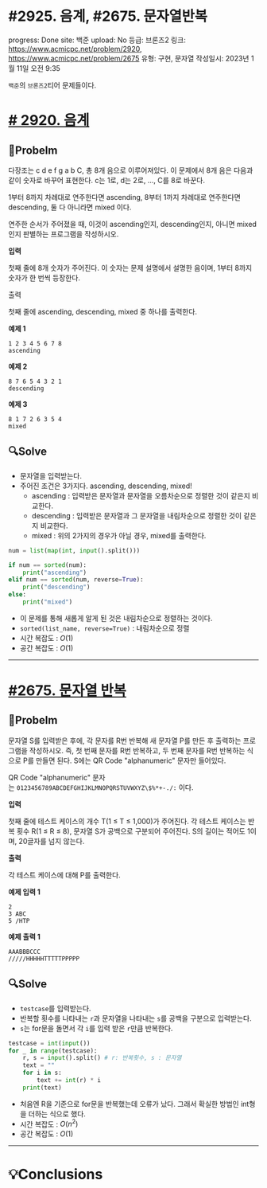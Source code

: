 # #2925. 음계, #2675. 문자열반복

progress: Done
site: 백준
upload: No
등급: 브론즈2
링크: https://www.acmicpc.net/problem/2920, https://www.acmicpc.net/problem/2675
유형: 구현, 문자열
작성일시: 2023년 1월 11일 오전 9:35

`백준`의 `브론즈2`티어 문제들이다.

# [# 2920. 음계](https://www.acmicpc.net/problem/2920)

## 📖Probelm

다장조는 c d e f g a b C, 총 8개 음으로 이루어져있다. 이 문제에서 8개 음은 다음과 같이 숫자로 바꾸어 표현한다. c는 1로, d는 2로, ..., C를 8로 바꾼다.

1부터 8까지 차례대로 연주한다면 ascending, 8부터 1까지 차례대로 연주한다면 descending, 둘 다 아니라면 mixed 이다.

연주한 순서가 주어졌을 때, 이것이 ascending인지, descending인지, 아니면 mixed인지 판별하는 프로그램을 작성하시오.

**입력**

첫째 줄에 8개 숫자가 주어진다. 이 숫자는 문제 설명에서 설명한 음이며, 1부터 8까지 숫자가 한 번씩 등장한다.

출력

첫째 줄에 ascending, descending, mixed 중 하나를 출력한다.

**예제 1**

```
1 2 3 4 5 6 7 8
ascending
```

**예제 2**

```
8 7 6 5 4 3 2 1
descending
```

**예제 3**

```
8 1 7 2 6 3 5 4
mixed
```

## 🔍Solve

- 문자열을 입력받는다.
- 주어진 조건은 3가지다. ascending, descending, mixed!
    - ascending : 입력받은 문자열과 문자열을 오름차순으로 정렬한 것이 같은지 비교한다.
    - descending : 입력받은 문자열과 그 문자열을 내림차순으로 정렬한 것이 같은지 비교한다.
    - mixed : 위의 2가지의 경우가 아닐 경우, mixed를 출력한다.

```python
num = list(map(int, input().split()))

if num == sorted(num):
    print("ascending")
elif num == sorted(num, reverse=True):
    print("descending")
else:
    print("mixed")
```

- 이 문제를 통해 새롭게 알게 된 것은 내림차순으로 정렬하는 것이다.
- `sorted(list_name, reverse=True)` : 내림차순으로 정렬
- 시간 복잡도 : $O(1)$
- 공간 복잡도 : $O(1)$

---

# [#2675. 문자열 반복](https://www.acmicpc.net/problem/2675)

## 📖Probelm

문자열 S를 입력받은 후에, 각 문자를 R번 반복해 새 문자열 P를 만든 후 출력하는 프로그램을 작성하시오. 즉, 첫 번째 문자를 R번 반복하고, 두 번째 문자를 R번 반복하는 식으로 P를 만들면 된다. S에는 QR Code "alphanumeric" 문자만 들어있다.

QR Code "alphanumeric" 문자는 `0123456789ABCDEFGHIJKLMNOPQRSTUVWXYZ\$%*+-./:` 이다.

**입력**

첫째 줄에 테스트 케이스의 개수 T(1 ≤ T ≤ 1,000)가 주어진다. 각 테스트 케이스는 반복 횟수 R(1 ≤ R ≤ 8), 문자열 S가 공백으로 구분되어 주어진다. S의 길이는 적어도 1이며, 20글자를 넘지 않는다.

**출력**

각 테스트 케이스에 대해 P를 출력한다.

**예제 입력 1**

```
2
3 ABC
5 /HTP
```

**예제 출력 1**

```
AAABBBCCC
/////HHHHHTTTTTPPPPP
```

## 🔍Solve

- `testcase`를 입력받는다.
- 반복할 횟수를 나타내는 `r`과 문자열을 나타내는 `s`를 공백을 구분으로 입력받는다.
- `s`는 for문을 돌면서 각 `i`를 입력 받은 `r`만큼 반복한다.

```python
testcase = int(input())
for _ in range(testcase):
    r, s = input().split() # r: 반복횟수, s : 문자열
    text = ""
    for i in s:
        text += int(r) * i
    print(text)
```

- 처음엔 R을 기준으로 for문을 반복했는데 오류가 났다. 그래서 확실한 방법인 int형을 더하는 식으로 했다.
- 시간 복잡도 : $O(n^2)$
- 공간 복잡도 : $O(1)$

---

# 💡Conclusions